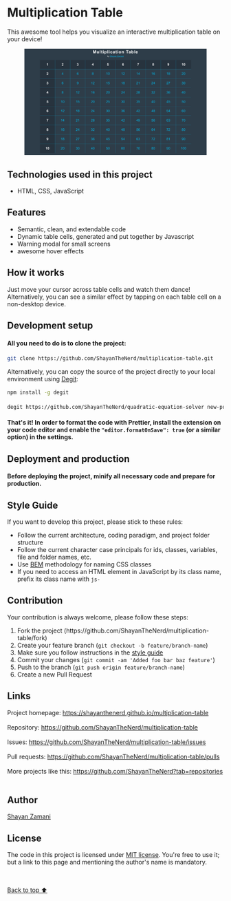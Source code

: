 # Multiplication Table

This awesome tool helps you visualize an interactive multiplication table on your device!

<figure>
  <img src="https://github.com/ShayanTheNerd/multiplication-table/blob/main/og-img.png" />
</figure>

## Technologies used in this project

<ul>
  <li>HTML, CSS, JavaScript</li>
</ul>

## Features

<ul>
  <li>Semantic, clean, and extendable code</li>
  <li>Dynamic table cells, generated and put together by Javascript</li>
  <li>Warning modal for small screens</li>
  <li>awesome hover effects</li>
</ul>

## How it works

Just move your cursor across table cells and watch them dance! Alternatively, you can see a similar effect by tapping on each table cell on a non-desktop device.

## Development setup

#### All you need to do is to clone the project:

```sh
git clone https://github.com/ShayanTheNerd/multiplication-table.git
```

Alternatively, you can copy the source of the project directly to your local environment using <a href="https://github.com/Rich-Harris/degit">Degit</a>:

```sh
npm install -g degit

degit https://github.com/ShayanTheNerd/quadratic-equation-solver new-project-folder
```

#### That's it! In order to format the code with Prettier, install the extension on your code editor and enable the `"editor.formatOnSave": true` (or a similar option) in the settings.

## Deployment and production

#### Before deploying the project, minify all necessary code and prepare for production.

## Style Guide

If you want to develop this project, please stick to these rules:

<ul>
  <li>Follow the current architecture, coding paradigm, and project folder structure</li>
  <li>Follow the current character case principals for ids, classes, variables, file and folder names, etc.</li>
  <li>Use <a href="https://getbem.com">BEM</a> methodology for naming CSS classes</li>
  <li>If you need to access an HTML element in JavaScript by its class name, prefix its class name with <code>js-</code></li>
</ul>

## Contribution

Your contribution is always welcome, please follow these steps:

<ol>
  <li>Fork the project (https://github.com/ShayanTheNerd/multiplication-table/fork)</li>
  <li>Create your feature branch (<code>git checkout -b feature/branch-name</code>)</li>
  <li>Make sure you follow instructions in the <a href="https://github.com/ShayanTheNerd/multiplication-table#style-guide">style guide</a></li>
  <li>Commit your changes (<code>git commit -am 'Added foo bar baz feature'</code>)</li>
  <li>Push to the branch (<code>git push origin feature/branch-name</code>)</li>
  <li>Create a new Pull Request</li>
</ol>

## Links

Project homepage: https://shayanthenerd.github.io/multiplication-table <br /><br />
Repository: https://github.com/ShayanTheNerd/multiplication-table <br /><br />
Issues: https://github.com/ShayanTheNerd/multiplication-table/issues <br /><br />
Pull requests: https://github.com/ShayanTheNerd/multiplication-table/pulls <br /><br />
More projects like this: https://github.com/ShayanTheNerd?tab=repositories <br /><br />

## Author

<a href="https://shayan-zamani.me">Shayan Zamani</a>

## License

The code in this project is licensed under <a href="https://github.com/ShayanTheNerd/multiplication-table/blob/main/LICENSE.MD">MIT license</a>. You're free to use it; but a link to this page and mentioning the author's name is mandatory.

<br /><br />
<a href="https://github.com/ShayanTheNerd/multiplication-table#readme">Back to top ⬆️</a>

